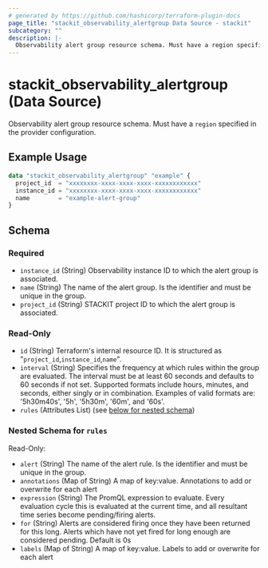 ```yaml
---
# generated by https://github.com/hashicorp/terraform-plugin-docs
page_title: "stackit_observability_alertgroup Data Source - stackit"
subcategory: ""
description: |-
  Observability alert group resource schema. Must have a region specified in the provider configuration.
---
```


# stackit_observability_alertgroup (Data Source)

Observability alert group resource schema. Must have a `region` specified in the provider configuration.

## Example Usage

```terraform
data "stackit_observability_alertgroup" "example" {
  project_id  = "xxxxxxxx-xxxx-xxxx-xxxx-xxxxxxxxxxxx"
  instance_id = "xxxxxxxx-xxxx-xxxx-xxxx-xxxxxxxxxxxx"
  name        = "example-alert-group"
}
```

<!-- schema generated by tfplugindocs -->
## Schema

### Required

- `instance_id` (String) Observability instance ID to which the alert group is associated.
- `name` (String) The name of the alert group. Is the identifier and must be unique in the group.
- `project_id` (String) STACKIT project ID to which the alert group is associated.

### Read-Only

- `id` (String) Terraform's internal resource ID. It is structured as "`project_id`,`instance_id`,`name`".
- `interval` (String) Specifies the frequency at which rules within the group are evaluated. The interval must be at least 60 seconds and defaults to 60 seconds if not set. Supported formats include hours, minutes, and seconds, either singly or in combination. Examples of valid formats are: '5h30m40s', '5h', '5h30m', '60m', and '60s'.
- `rules` (Attributes List) (see [below for nested schema](#nestedatt--rules))

<a id="nestedatt--rules"></a>
### Nested Schema for `rules`

Read-Only:

- `alert` (String) The name of the alert rule. Is the identifier and must be unique in the group.
- `annotations` (Map of String) A map of key:value. Annotations to add or overwrite for each alert
- `expression` (String) The PromQL expression to evaluate. Every evaluation cycle this is evaluated at the current time, and all resultant time series become pending/firing alerts.
- `for` (String) Alerts are considered firing once they have been returned for this long. Alerts which have not yet fired for long enough are considered pending. Default is 0s
- `labels` (Map of String) A map of key:value. Labels to add or overwrite for each alert
